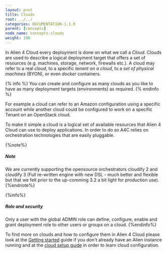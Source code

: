 ```yaml
---
layout: post
title: Clouds
root: ../../
categories: DOCUMENTATION-1.1.0
parent: [concepts]
node_name: concepts-clouds
weight: 100
---
```


In Alien 4 Cloud every deployment is done on what we call a *Cloud*. Clouds are used to describe a logical deployment target that offers a set of resources (e.g. machines, storage, network, firewalls etc.). A cloud may refer to a real _cloud_, to a specific _tenant on a cloud_, to a _set of physical machines_ (BYON), or even _docker_ containers.

{% info %}
You can create and configure as many clouds as you like to have as many deployment targets (environments) as required.
{% endinfo %}

For example a cloud can refer to an Amazon configuration using a specific account while another cloud could be configured to work on a specific Tenant on an OpenStack cloud.

To make it simple a cloud is a logical set of available resources that Alien 4 Cloud can use to deploy applications. In order to do so A4C relies on orchestration technologies that are easily pluggable.

{%note%}
<h5>Note</h5>
We are currently supporting the opensource orchestrators cloudify 2 and cloudify 3 (Full re-written engine with new DSL - much better and flexible but that we felt prior to the up-comming 3.2 a bit light for production use).
{%endnote%}

{%info%}
<h5>Role and security</h5>
Only a user with the global ADMIN role can define, configure, enable and grant deployment role to other users or groups on a cloud.
{%endinfo%}

To find more on clouds and how to configure them in Alien 4 Cloud please look at the [Getting started](deadlink) guide if you don't already have an Alien instance running and at the [cloud setup guide](deadlink) in order to learn cloud configuration.
